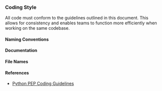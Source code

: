 ### Coding Style
All code must conform to the guidelines outlined in this document. This allows for consistency and enables teams to function more efficiently when working on the same codebase.

#### Naming Conventions

#### Documentation

#### File Names

#### References

- [Python PEP Coding Guidelines](https://www.python.org/dev/peps/pep-0008/)

